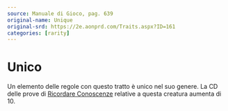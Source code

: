 ```yaml
---
source: Manuale di Gioco, pag. 639
original-name: Unique
original-srd: https://2e.aonprd.com/Traits.aspx?ID=161
categories: [rarity]
---
```


# Unico

Un elemento delle regole con questo tratto è unico nel suo genere. La CD delle
prove di [Ricordare Conoscenze](/azioni/abilita/ricordare-conoscenze) relative a
questa creatura aumenta di 10.
